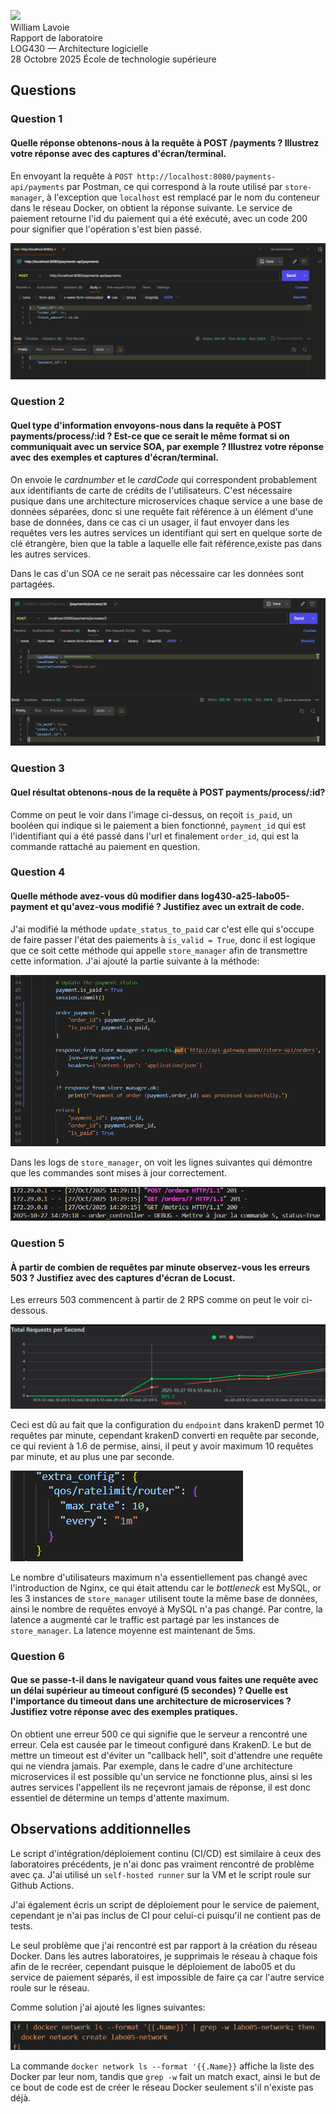 <img src="https://upload.wikimedia.org/wikipedia/commons/2/2a/Ets_quebec_logo.png" width="250"> \
William Lavoie \
Rapport de laboratoire \
LOG430 — Architecture logicielle \
28 Octobre 2025
École de technologie supérieure

## Questions
### Question 1
#### Quelle réponse obtenons-nous à la requête à POST /payments ? Illustrez votre réponse avec des captures d'écran/terminal.

En envoyant la requête à `POST http://localhost:8080/payments-api/payments` par Postman, ce qui correspond à la route utilisé par `store-manager`, à l'exception que `localhost` est remplacé par le nom du conteneur dans le réseau Docker, on obtient la réponse suivante. Le service de paiement retourne l'id du paiement qui a été exécuté, avec un code 200 pour signifier que l'opération s'est bien passé.

![Question 1 image 1](./images/1.1.png)


### Question 2
#### Quel type d'information envoyons-nous dans la requête à POST payments/process/:id ? Est-ce que ce serait le même format si on communiquait avec un service SOA, par exemple ? Illustrez votre réponse avec des exemples et captures d'écran/terminal.

On envoie le *cardnumber* et le *cardCode* qui correspondent probablement aux identifiants de carte de crédits de l'utilisateurs. C'est nécessaire pusique dans une architecture microservices chaque service a une base de données séparées, donc si une requête fait référence à un élément d'une base de données, dans ce cas ci un usager, il faut envoyer dans les requêtes vers les autres services un identifiant qui sert en quelque sorte de clé étrangère, bien que la table a laquelle elle fait référence,existe pas dans les autres services. 

Dans le cas d'un SOA ce ne serait pas nécessaire car les données sont partagées.

![Question 2 image 1](./images/2.1.png)

### Question 3
#### Quel résultat obtenons-nous de la requête à POST payments/process/:id?

Comme on peut le voir dans l'image ci-dessus, on reçoit `is_paid`, un booléen qui indique si le paiement a bien fonctionné, `payment_id` qui est l'identifiant qui a été passé dans l'url et finalement `order_id`, qui est la commande rattaché au paiement en question.


### Question 4
#### Quelle méthode avez-vous dû modifier dans log430-a25-labo05-payment et qu'avez-vous modifié ? Justifiez avec un extrait de code.

J'ai modifié la méthode `update_status_to_paid` car c'est elle qui s'occupe de faire passer l'état des paiements à `is_valid = True`, donc il est logique que ce soit cette méthode qui appelle `store_manager` afin de transmettre cette information. J'ai ajouté la partie suivante à la méthode:

![Question 4 image 1](./images/4.1.png)

Dans les logs de `store_manager`, on voit les lignes suivantes qui démontre que les commandes sont mises à jour correctement.

![Question 4 image 2](./images/4.2.png)



### Question 5
#### À partir de combien de requêtes par minute observez-vous les erreurs 503 ? Justifiez avec des captures d'écran de Locust.

Les erreurs 503 commencent à partir de 2 RPS comme on peut le voir ci-dessous.

![Question 5 image 1](./images/5.1.png)

Ceci est dû au fait que la configuration du `endpoint` dans krakenD permet 10 requêtes par minute, cependant krakenD converti en requête par seconde, ce qui revient à 1.6 de permise, ainsi, il peut y avoir maximum 10 requêtes par minute, et au plus une par seconde. 

![Question 5 image 2](./images/5.2.png)


Le nombre d'utilisateurs maximum n'a essentiellement pas changé avec l'introduction de Nginx, ce qui était attendu car le *bottleneck* est MySQL, or les 3 instances de `store_manager` utilisent toute la même base de données, ainsi le nombre de requêtes envoyé à MySQL n'a pas changé.
Par contre, la latence a augmenté car le traffic est partagé par les instances de `store_manager`. La latence moyenne est maintenant de 5ms.


### Question 6
#### Que se passe-t-il dans le navigateur quand vous faites une requête avec un délai supérieur au timeout configuré (5 secondes) ? Quelle est l'importance du timeout dans une architecture de microservices ? Justifiez votre réponse avec des exemples pratiques.

On obtient une erreur 500 ce qui signifie que le serveur a rencontré une erreur. Cela est causée par le timeout configuré dans KrakenD. Le but de mettre un timeout est d'éviter un "callback hell", soit d'attendre une requête qui ne viendra jamais. Par exemple, dans le cadre d'une architecture microservices il est possible qu'un service ne fonctionne plus, ainsi si les autres services l'appellent ils ne reçevront jamais de réponse, il est donc essentiel de détermine un temps d'attente maximum.

## Observations additionnelles

Le script d'intégration/déploiement continu (CI/CD) est similaire à ceux des laboratoires précédents, je n'ai donc pas vraiment rencontré de problème avec ça. J'ai utilisé un `self-hosted runner` sur la VM et le script roule sur Github Actions.

J'ai également écris un script de déploiement pour le service de paiement, cependant je n'ai pas inclus de CI pour celui-ci puisqu'il ne contient pas de tests.

Le seul problème que j'ai rencontré est par rapport à la création du réseau Docker. Dans les autres laboratoires, je supprimais le réseau à chaque fois afin de le recréer, cependant puisque le déploiement de labo05 et du service de paiement séparés, il est impossible de faire ça car l'autre service roule sur le réseau.

Comme solution j'ai ajouté les lignes suivantes:

![CD](./images/CD.png)

La commande `docker network ls --format '{{.Name}}` affiche la liste des Docker par leur nom, tandis que `grep -w` fait un match exact, ainsi le but de ce bout de code est de créer le réseau Docker seulement s'il n'existe pas déjà.

